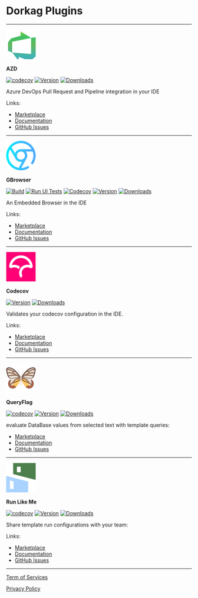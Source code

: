 # Dorkag Plugins

----
![AZD](./azd.svg)

**AZD**

[![codecov](https://codecov.io/gh/edgafner/azuredevops/graph/badge.svg?token=oBXHTWYiab)](https://codecov.io/gh/edgafner/azuredevops)
[![Version](https://img.shields.io/jetbrains/plugin/v/22319-azd.svg)](https://plugins.jetbrains.com/plugin/22319-azd)
[![Downloads](https://img.shields.io/jetbrains/plugin/d/22319-azd.svg)](https://plugins.jetbrains.com/plugin/22319-azd)

Azure DevOps Pull Request and Pipeline integration in your IDE

Links:

- [Marketplace](https://plugins.jetbrains.com/plugin/22319-azd)
- [Documentation](https://edgafner.github.io/azd.html)
- [GitHub Issues](https://github.com/edgafner/dorkag/issues)

-----
![GBrowser](./gbrowser.svg)

**GBrowser**

[![Build](https://github.com/edgafner/GBrowser/actions/workflows/build.yml/badge.svg?branch=main)](https://github.com/edgafner/GBrowser/actions/workflows/build.yml)
[![Run UI Tests](https://github.com/edgafner/GBrowser/actions/workflows/run-ui-tests.yml/badge.svg?branch=main)](https://github.com/edgafner/GBrowser/actions/workflows/run-ui-tests.yml)
[![Codecov](https://codecov.io/github/edgafner/GBrowser/branch/main/graph/badge.svg?token=FNLVYK2SJY)](https://codecov.io/github/edgafner/GBrowser)
[![Version](https://img.shields.io/jetbrains/plugin/v/14458-gbrowser.svg)](https://plugins.jetbrains.com/plugin/14458-gbrowser)
[![Downloads](https://img.shields.io/jetbrains/plugin/d/14458-gbrowser.svg)](https://plugins.jetbrains.com/plugin/14458-gbrowser)

An Embedded Browser in the IDE

Links:

- [Marketplace](https://plugins.jetbrains.com/plugin/14458-gbrowser)
- [Documentation](https://edgafner.github.io/gbrowser.html)
- [GitHub Issues](https://github.com/edgafner/dorkag/issues)

----
![Codecov](./codecov.svg)

**Codecov**

[![Version](https://img.shields.io/jetbrains/plugin/v/23390-codecov)](https://plugins.jetbrains.com/plugin/23390-codecov)
[![Downloads](https://img.shields.io/jetbrains/plugin/d/23390-codecov)](https://plugins.jetbrains.com/plugin/23390-codecov)

Validates your codecov configuration in the IDE.

Links:

- [Marketplace](https://plugins.jetbrains.com/plugin/23390-codecov)
- [Documentation](https://edgafner.github.io/codecov.html)
- [GitHub Issues](https://github.com/edgafner/dorkag/issues)

----

![QueryFlag](./queryflag.svg)

**QueryFlag**

[![codecov](https://codecov.io/github/edgafner/QueryFlag/branch/main/graph/badge.svg?token=QEXYCT82WI)](https://codecov.io/github/edgafner/QueryFlag)
[![Version](https://img.shields.io/jetbrains/plugin/v/18269-queryflag.svg)](https://plugins.jetbrains.com/plugin/18269-queryflag)
[![Downloads](https://img.shields.io/jetbrains/plugin/d/18269-queryflag.svg)](https://plugins.jetbrains.com/plugin/18269-queryflag)

evaluate DataBase values from selected text with template queries:

- [Marketplace](https://plugins.jetbrains.com/plugin/18269-queryflag)
- [Documentation](https://edgafner.github.io/queryflag.html)
- [GitHub Issues](https://github.com/edgafner/dorkag/issues)

----
![Run Like Me](./runlikeme.svg)

**Run Like Me**

[![codecov](https://codecov.io/gh/edgafner/run-like-me/graph/badge.svg?token=xtj6ZI4lWy)](https://codecov.io/gh/edgafner/run-like-me)
[![Version](https://img.shields.io/jetbrains/plugin/v/24906-run-like-me.svg)](https://plugins.jetbrains.com/plugin/24906-run-like-me)
[![Downloads](https://img.shields.io/jetbrains/plugin/d/24906-run-like-me.svg)](https://plugins.jetbrains.com/plugin/24906-run-like-me)

Share template run configurations with your team:

Links:

- [Marketplace](https://plugins.jetbrains.com/plugin/24906-run-like-me)
- [Documentation](https://edgafner.github.io/runlikeme.html)
- [GitHub Issues](https://github.com/edgafner/dorkag/issues)


---

[Term of Services](https://dorkag.com/services-terms-and-conditions)

[Privacy Policy](https://dorkag.com/services-terms-and-conditions)
